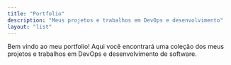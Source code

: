 ```yaml
---
title: "Portfolio"
description: "Meus projetos e trabalhos em DevOps e desenvolvimento"
layout: "list"
---
```


Bem vindo ao meu portfolio! Aqui você encontrará uma coleção dos meus projetos e trabalhos em DevOps e desenvolvimento de software.